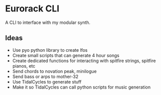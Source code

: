 # Eurorack CLI

A CLI to interface with my modular synth.

## Ideas
 - Use pyo python library to create lfos
 - Create small scripts that can generate 4 hour songs
 - Create dedicated functions for interacting with spitfire strings, spitfire pianos, etc
 - Send chords to novation peak, minilogue
 - Send bass or arps to mother-32
 - Use TidalCycles to generate stuff
 - Make it so TidalCycles can call python scripts for music generation
